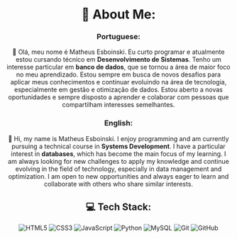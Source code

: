 <div align="center">

# 💫 **About Me:**
### Portuguese:
👋 Olá, meu nome é Matheus Esboinski. Eu curto programar e atualmente estou cursando técnico em **Desenvolvimento de Sistemas**. Tenho um interesse particular em **banco de dados**, que se tornou a área de maior foco no meu aprendizado.
Estou sempre em busca de novos desafios para aplicar meus conhecimentos e continuar evoluindo na área de tecnologia, especialmente em gestão e otimização de dados.
Estou aberto a novas oportunidades e sempre disposto a aprender e colaborar com pessoas que compartilham interesses semelhantes.
### English:
👋 Hi, my name is Matheus Esboinski. I enjoy programming and am currently pursuing a technical course in **Systems Development**. I have a particular interest in **databases**, which has become the main focus of my learning. I am always looking for new challenges to apply my knowledge and continue evolving in the field of technology, especially in data management and optimization. I am open to new opportunities and always eager to learn and collaborate with others who share similar interests.


## 💻 **Tech Stack:**
![HTML5](https://img.shields.io/badge/-HTML5-E34F26?style=flat&logo=html5&logoColor=fff)
![CSS3](https://img.shields.io/badge/-CSS3-1572B6?style=flat&logo=css3)
![JavaScript](https://img.shields.io/badge/-JavaScript-F7DF1E?style=flat&logo=javascript&logoColor=333)
![Python](https://img.shields.io/badge/-Python-3776AB?style=flat&logo=python&logoColor=fff)
![MySQL](https://img.shields.io/badge/-MySQL-4479A1?style=flat&logo=mysql&logoColor=fff)
![Git](https://img.shields.io/badge/-Git-F05032?style=flat&logo=git&logoColor=fff)
![GitHub](https://img.shields.io/badge/-GitHub-181717?style=flat&logo=github&logoColor=fff)

</div>
